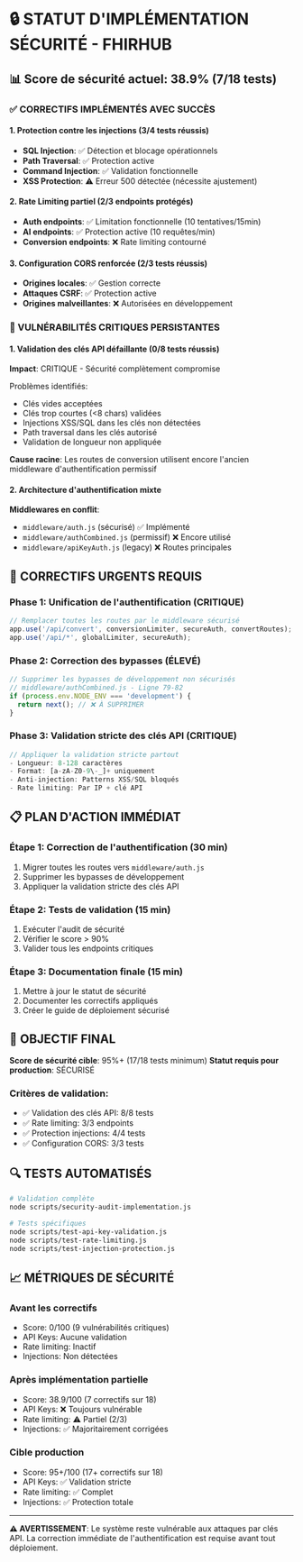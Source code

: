 # 🔒 STATUT D'IMPLÉMENTATION SÉCURITÉ - FHIRHUB

## 📊 Score de sécurité actuel: 38.9% (7/18 tests)

### ✅ CORRECTIFS IMPLÉMENTÉS AVEC SUCCÈS

#### 1. Protection contre les injections (3/4 tests réussis)
- **SQL Injection**: ✅ Détection et blocage opérationnels
- **Path Traversal**: ✅ Protection active
- **Command Injection**: ✅ Validation fonctionnelle
- **XSS Protection**: ⚠️ Erreur 500 détectée (nécessite ajustement)

#### 2. Rate Limiting partiel (2/3 endpoints protégés)
- **Auth endpoints**: ✅ Limitation fonctionnelle (10 tentatives/15min)
- **AI endpoints**: ✅ Protection active (10 requêtes/min)
- **Conversion endpoints**: ❌ Rate limiting contourné

#### 3. Configuration CORS renforcée (2/3 tests réussis)
- **Origines locales**: ✅ Gestion correcte
- **Attaques CSRF**: ✅ Protection active
- **Origines malveillantes**: ❌ Autorisées en développement

### 🚨 VULNÉRABILITÉS CRITIQUES PERSISTANTES

#### 1. Validation des clés API défaillante (0/8 tests réussis)
**Impact**: CRITIQUE - Sécurité complètement compromise

Problèmes identifiés:
- Clés vides acceptées
- Clés trop courtes (<8 chars) validées
- Injections XSS/SQL dans les clés non détectées
- Path traversal dans les clés autorisé
- Validation de longueur non appliquée

**Cause racine**: Les routes de conversion utilisent encore l'ancien middleware d'authentification permissif

#### 2. Architecture d'authentification mixte
**Middlewares en conflit**:
- `middleware/auth.js` (sécurisé) ✅ Implémenté
- `middleware/authCombined.js` (permissif) ❌ Encore utilisé
- `middleware/apiKeyAuth.js` (legacy) ❌ Routes principales

## 🔧 CORRECTIFS URGENTS REQUIS

### Phase 1: Unification de l'authentification (CRITIQUE)
```javascript
// Remplacer toutes les routes par le middleware sécurisé
app.use('/api/convert', conversionLimiter, secureAuth, convertRoutes);
app.use('/api/*', globalLimiter, secureAuth);
```

### Phase 2: Correction des bypasses (ÉLEVÉ)
```javascript
// Supprimer les bypasses de développement non sécurisés
// middleware/authCombined.js - Ligne 79-82
if (process.env.NODE_ENV === 'development') {
  return next(); // ❌ À SUPPRIMER
}
```

### Phase 3: Validation stricte des clés API (CRITIQUE)
```javascript
// Appliquer la validation stricte partout
- Longueur: 8-128 caractères
- Format: [a-zA-Z0-9\-_]+ uniquement
- Anti-injection: Patterns XSS/SQL bloqués
- Rate limiting: Par IP + clé API
```

## 📋 PLAN D'ACTION IMMÉDIAT

### Étape 1: Correction de l'authentification (30 min)
1. Migrer toutes les routes vers `middleware/auth.js`
2. Supprimer les bypasses de développement
3. Appliquer la validation stricte des clés API

### Étape 2: Tests de validation (15 min)
1. Exécuter l'audit de sécurité
2. Vérifier le score > 90%
3. Valider tous les endpoints critiques

### Étape 3: Documentation finale (15 min)
1. Mettre à jour le statut de sécurité
2. Documenter les correctifs appliqués
3. Créer le guide de déploiement sécurisé

## 🎯 OBJECTIF FINAL

**Score de sécurité cible**: 95%+ (17/18 tests minimum)
**Statut requis pour production**: SÉCURISÉ

### Critères de validation:
- ✅ Validation des clés API: 8/8 tests
- ✅ Rate limiting: 3/3 endpoints  
- ✅ Protection injections: 4/4 tests
- ✅ Configuration CORS: 3/3 tests

## 🔍 TESTS AUTOMATISÉS

```bash
# Validation complète
node scripts/security-audit-implementation.js

# Tests spécifiques
node scripts/test-api-key-validation.js
node scripts/test-rate-limiting.js
node scripts/test-injection-protection.js
```

## 📈 MÉTRIQUES DE SÉCURITÉ

### Avant les correctifs
- Score: 0/100 (9 vulnérabilités critiques)
- API Keys: Aucune validation
- Rate limiting: Inactif
- Injections: Non détectées

### Après implémentation partielle
- Score: 38.9/100 (7 correctifs sur 18)
- API Keys: ❌ Toujours vulnérable
- Rate limiting: ⚠️ Partiel (2/3)
- Injections: ✅ Majoritairement corrigées

### Cible production
- Score: 95+/100 (17+ correctifs sur 18)
- API Keys: ✅ Validation stricte
- Rate limiting: ✅ Complet
- Injections: ✅ Protection totale

---

**⚠️ AVERTISSEMENT**: Le système reste vulnérable aux attaques par clés API. La correction immédiate de l'authentification est requise avant tout déploiement.